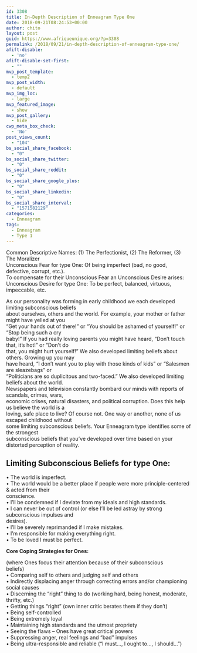 ```yaml
---
id: 3308
title: In-Depth Description of Enneagram Type One
date: 2018-09-21T08:24:53+00:00
author: chito
layout: post
guid: https://www.afriqueunique.org/?p=3308
permalink: /2018/09/21/in-depth-description-of-enneagram-type-one/
afift-disable:
  - 'no'
afift-disable-set-first:
  - ""
mvp_post_template:
  - temp2
mvp_post_width:
  - default
mvp_img_loc:
  - large
mvp_featured_image:
  - show
mvp_post_gallery:
  - hide
cwp_meta_box_check:
  - 'No'
post_views_count:
  - "104"
bs_social_share_facebook:
  - "0"
bs_social_share_twitter:
  - "0"
bs_social_share_reddit:
  - "0"
bs_social_share_google_plus:
  - "0"
bs_social_share_linkedin:
  - "0"
bs_social_share_interval:
  - "1571582129"
categories:
  - Enneagram
tags:
  - Enneagram
  - Type 1
---
```

Common Descriptive Names: (1) The Perfectionist, (2) The Reformer, (3) The Moralizer  
Unconscious Fear for type One: Of being imperfect (bad, no good, defective, corrupt, etc.).  
To compensate for their Unconscious Fear an Unconscious Desire arises:  
Unconscious Desire for type One: To be perfect, balanced, virtuous, impeccable, etc.

As our personality was forming in early childhood we each developed limiting subconscious beliefs  
about ourselves, others and the world. For example, your mother or father might have yelled at you  
“Get your hands out of there!” or “You should be ashamed of yourself!” or “Stop being such a cry  
baby!” If you had really loving parents you might have heard, “Don’t touch that, it’s hot!” or “Don’t do  
that, you might hurt yourself!” We also developed limiting beliefs about others. Growing up you may  
have heard, “I don’t want you to play with those kinds of kids” or “Salesmen are sleazebags” or  
“Politicians are so duplicitous and two-faced.” We also developed limiting beliefs about the world.  
Newspapers and television constantly bombard our minds with reports of scandals, crimes, wars,  
economic crises, natural disasters, and political corruption. Does this help us believe the world is a  
loving, safe place to live? Of course not. One way or another, none of us escaped childhood without  
some limiting subconscious beliefs. Your Enneagram type identifies some of the strongest  
subconscious beliefs that you’ve developed over time based on your distorted perception of reality.

## Limiting Subconscious Beliefs for type One:

• The world is imperfect.  
• The world would be a better place if people were more principle-centered & acted from their  
conscience.  
• I’ll be condemned if I deviate from my ideals and high standards.  
• I can never be out of control (or else I’ll be led astray by strong subconscious impulses and  
desires).  
• I’ll be severely reprimanded if I make mistakes.  
• I’m responsible for making everything right.  
• To be loved I must be perfect.

**Core Coping Strategies for Ones:**

(where Ones focus their attention because of their subconscious  
beliefs)  
• Comparing self to others and judging self and others  
• Indirectly displacing anger through correcting errors and/or championing social causes  
• Discerning the “right” thing to do (working hard, being honest, moderate, thrifty, etc.)  
• Getting things “right” (own inner critic berates them if they don’t)  
• Being self-controlled  
• Being extremely loyal  
• Maintaining high standards and the utmost propriety  
• Seeing the flaws – Ones have great critical powers  
• Suppressing anger, real feelings and “bad” impulses  
• Being ultra-responsible and reliable (“I must&#8230;, I ought to&#8230;, I should&#8230;”)